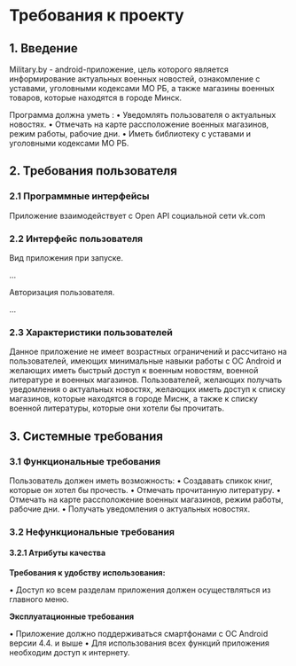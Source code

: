 # **Требования к проекту**

## **1. Введение**

Military.by - android-приложение, цель которого является информирование актуальных военных новостей, ознакомление с уставами, уголовными кодексами МО РБ, а также магазины военных товаров, которые находятся в городе Минск.

Программа должна уметь :
•	Уведомлять пользователя о актуальных новостях.
•	Отмечать на карте рассположение военных магазинов, режим работы, рабочие дни.
•	Иметь библиотеку с уставами и уголовными кодексами МО РБ.

## **2. Требования пользователя**

### **2.1 Программные интерфейсы**

Приложение взаимодействует с Open API социальной сети vk.com

### **2.2 Интерфейс пользователя**
Вид приложения при запуске.

...





Авторизация пользователя. 

...

### **2.3 Характеристики пользователей**
Данное приложение не имеет возрастных ограничений и рассчитано на пользователей, имеющих минимальные навыки работы с ОС Android и желающих иметь быстрый доступ к военным новостям, военной литературе и военных магазинов. Пользователей, желающих получать уведомления о актуальных новостях, желающих иметь доступ к списку магазинов, которые находятся в городе Миснк, а также к списку военной литературы, которые они хотели бы прочитать.

## **3. Системные требования**

### **3.1 Функциональные требования**

Пользователь должен иметь возможность:
•	Создавать спикок книг, которые он хотел бы прочесть.
•	Отмечать прочитанную литературу.
•	Отмечать на карте рассположение военных магазинов, режим работы, рабочие дни.
•	Получать уведомления о актуальных новостях.


### **3.2 Нефункциональные требования**

#### **3.2.1 Атрибуты качества**

**Требования к удобству использования:**

•	Доступ ко всем разделам приложения должен осуществляться из главного меню.

**Эксплуатационные требования**

•	Приложение должно поддерживаться смартфонами с ОС Android версии 4.4. и выше
•	Для использования всех функций приложения необходим доступ к интернету.


